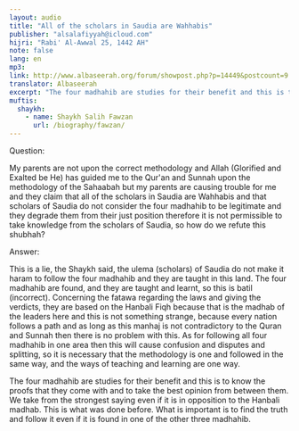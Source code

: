 ```yaml
---
layout: audio
title: "All of the scholars in Saudia are Wahhabis"
publisher: "alsalafiyyah@icloud.com"
hijri: "Rabi' Al-Awwal 25, 1442 AH"
note: false
lang: en
mp3: 
link: http://www.albaseerah.org/forum/showpost.php?p=14449&postcount=9
translator: Albaseerah
excerpt: "The four madhahib are studies for their benefit and this is to know the proofs that they come with and to take the best opinion from between them. We take from the strongest saying even if it is in opposition to the Hanbali madhab."
muftis:
  shaykh: 
    - name: Shaykh Salih Fawzan
      url: /biography/fawzan/
---
```


Question:

My parents are not upon the correct methodology and Allah (Glorified and Exalted be He) has guided me to the Qur'an and Sunnah upon the methodology of the Sahaabah but my parents are causing trouble for me and they claim that all of the scholars in Saudia are Wahhabis and that scholars of Saudia do not consider the four madhahib to be legitimate and they degrade them from their just position therefore it is not permissible to take knowledge from the scholars of Saudia, so how do we refute this shubhah?

Answer:

This is a lie, the Shaykh said, the ulema (scholars) of Saudia do not make it haram to follow the four madhahib and they are taught in this land. The four madhahib are found, and they are taught and learnt, so this is batil (incorrect). Concerning the fatawa regarding the laws and giving the verdicts, they are based on the Hanbali Fiqh because that is the madhab of the leaders here and this is not something strange, because every nation follows a path and as long as this manhaj is not contradictory to the Quran and Sunnah then there is no problem with this. As for following all four madhahib in one area then this will cause confusion and disputes and splitting, so it is necessary that the methodology is one and followed in the same way, and the ways of teaching and learning are one way. 

The four madhahib are studies for their benefit and this is to know the proofs that they come with and to take the best opinion from between them. We take from the strongest saying even if it is in opposition to the Hanbali madhab. This is what was done before. What is important is to find the truth and follow it even if it is found in one of the other three madhahib.
